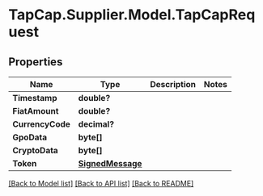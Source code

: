 # TapCap.Supplier.Model.TapCapRequest
## Properties

Name | Type | Description | Notes
------------ | ------------- | ------------- | -------------
**Timestamp** | **double?** |  | 
**FiatAmount** | **double?** |  | 
**CurrencyCode** | **decimal?** |  | 
**GpoData** | **byte[]** |  | 
**CryptoData** | **byte[]** |  | 
**Token** | [**SignedMessage**](SignedMessage.md) |  | 

[[Back to Model list]](../README.md#documentation-for-models) [[Back to API list]](../README.md#documentation-for-api-endpoints) [[Back to README]](../README.md)

